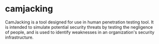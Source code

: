 # camjacking
CamJacking is a tool designed for use in human penetration testing tool. It is intended to simulate potential security threats by testing the negligence of people, and is used to identify weaknesses in an organization's security infrastructure.
